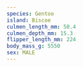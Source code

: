 ```yaml
---
species: Gentoo
island: Biscoe
culmen_length_mm: 50.4
culmen_depth_mm: 15.3
flipper_length_mm: 224
body_mass_g: 5550
sex: MALE
---
```

